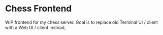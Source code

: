 # Chess Frontend
WIP frontend for my chess server. Goal is to replace old Terminal UI / client with a Web UI  / client instead,
